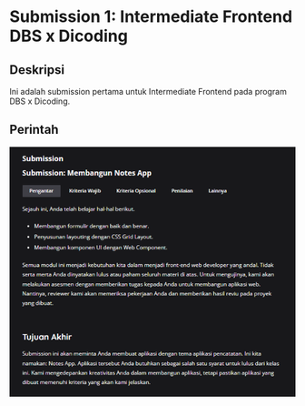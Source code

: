 # Submission 1: Intermediate Frontend DBS x Dicoding

## Deskripsi
Ini adalah submission pertama untuk Intermediate Frontend pada program DBS x Dicoding.

## Perintah
![Screenshot](src/img/Cuplikan%20layar%202024-07-20%20030040.png)
